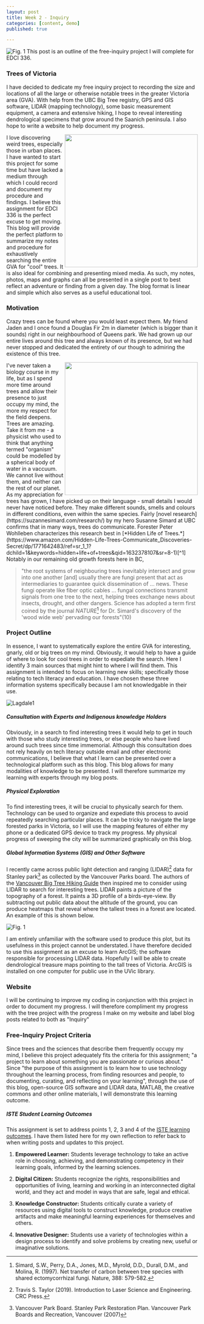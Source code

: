 ```yaml
---
layout: post
title: Week 2 - Inquiry
categories: [content, demo]
published: true

---
```

![Fig. 1](/assets/image/Langdale2.JPG)
This post is an outline of the free-inquiry project I will complete for EDCI 336.

### Trees of Victoria

I have decided to dedicate my free inquiry project to recording the size and locations of all the large or otherwise notable trees in the greater Victoria area (GVA). With help from the UBC Big Tree registry, GPS and GIS software, LIDAR (mapping technology), some basic measurement equipment, a camera and extensive hiking, I hope to reveal interesting dendrological specimens that grow around the Saanich peninsula. I also hope to write a website to help document my progress.

<img src="/assets/image/WhaleLog.jpg" align="right" width="350px"/>
I love discovering weird trees, especially those in urban places. I have wanted to start this project for some time but have lacked a medium through which I could record and document my procedure and findings. I believe this assignment for EDCI 336 is the perfect excuse to get moving. This blog will provide the perfect platform to summarize my notes and procedure for exhaustively searching the entire GVA for "cool" trees. It is also ideal for combining and presenting mixed media. As such, my notes, photos, maps and graphs can all be presented in a single post to best reflect an adventure or finding from a given day. The blog format is linear and simple which also serves as a useful educational tool.

### Motivation

Crazy trees can be found where you would least expect them. My friend Jaden and I once found a Douglas Fir 2m in diameter (which is bigger than it sounds) right in our neighbourhood of Queens park. We had grown up our entire lives around this tree and always known of its presence, but we had never stopped and dedicated the entirety of our though to admiring the existence of this tree.

<img src="/assets/image/Woodlot1.png" align="right" width="350px"/>
I've never taken a biology course in my life, but as I spend more time around trees and allow their presence to just occupy my mind, the more my respect for the field deepens. Trees are amazing. Take it from me - a physicist who used to think that anything termed "organism" could be modelled by a spherical body of water in a vaccuum. We cannot live without them, and neither can the rest of our planet. As my appreciation for trees has grown, I have picked up on their language - small details I would never have noticed before. They make different sounds, smells and colours in different conditions, even within the same species. Fairly [novel research](https://suzannesimard.com/research/) by my hero Susanne Simard at UBC confirms that in many ways, trees do communicate. Forester Peter Wohlleben characterizes this research best in [*Hidden Life of Trees.*](https://www.amazon.com/Hidden-Life-Trees-Communicate_Discoveries-Secret/dp/1771642483/ref=sr_1_1?dchild=1&keywords=hidden+life+of+trees&qid=1632378107&sr=8-1)[^1] Notably in our remaining old growth forests here in BC,

> "the root systems of neighbouring trees inevitably intersect and grow into one another [and] usually there are fungi present that act as intermediaries to guarantee quick dissemination of ... news. These fungi operate like fiber optic cables ... fungal connections transmit signals from one tree to the next, helping trees exchange news about insects, drought, and other dangers. Science has adopted a term first coined by the journal *NATURE*[^2] for Dr. Simard's discovery of the 'wood wide web' pervading our forests"(10)

### Project Outline

In essence, I want to systematically explore the entire GVA for interesting, gnarly, old or big trees on my mind. Obviously, it would help to have a guide of where to look for cool trees in order to expediate the search. Here I identify 3 main sources that might hint to where I will find them. This assignment is intended to focus on learning new skills; specifically those relating to tech literacy and education. I have chosen these three information systems specifically because I am not knowledgable in their use.

![Lagdale1](/assets/image/Langdale.JPG)

##### Consultation with Experts and Indigenous knowledge Holders

Obviously, in a search to find interesting trees it would help to get in touch with those who study interesting trees, or else people who have lived around such trees since time immemorial. Although this consultation does not rely heavily on tech literacy outside email and other electronic communications, I believe that what I learn can be presented over a technological platform such as this blog. This blog allows for many modalities of knowledge to be presented. I will therefore summarize my learning with experts through my blog posts.

##### Physical Exploration

To find interesting trees, it will be crucial to physically search for them. Technology can be used to organize and expediate this process to avoid repeatedly searching particular places. It can be tricky to navigate the large forested parks in Victoria, so I will use the mapping features of either my phone or a dedicated GPS device to track my progress. My physical progress of sweeping the city will be summarized graphically on this blog.

##### Global Information Systems (GIS) and Other Software

I recently came across public light detection and ranging (LIDAR)[^3] data for Stanley park[^4] as collected by the Vancouver Parks board. The authors of the [Vancouver Big Tree Hiking Guide](https://vancouversbigtrees.com/stanley-park/) then inspired me to consider using LIDAR to search for interesting trees. LIDAR paints a picture of the topography of a forest. It paints a 3D profile of a birds-eye-view. By subtracting out public data about the altitude of the ground, you can produce heatmaps that reveal where the tallest trees in a forest are located. An example of this is shown below.

![Fig. 1](/assets/image/StanleyParkLidar.jpg)

I am entirely unfamiliar with the software used to produce this plot, but its usefulness in this project cannot be understated. I have therefore decided to use this assignment as an excuse to learn ArcGIS; the software responsible for processing LIDAR data. Hopefully I will be able to create dendrological treasure maps pointing to the tall trees of Victoria. ArcGIS is installed on one computer for public use in the UVic library.

### Website

I will be continuing to improve my coding in conjunction with this project in order to document my progress. I will therefore compliment my progress with the tree project with the progress I make on my website and label blog posts related to both as "Inquiry"

### Free-Inquiry Project Criteria

Since trees and the sciences that describe them frequently occupy my mind, I believe this project adequately fits the criteria for this assignment; "a project to learn about something you are passionate or curious about." Since "the purpose of this assignment is to learn how to use technology throughout the learning process, from finding resources and people, to documenting, curating, and reflecting on your learning", through the use of this blog, open-source GIS software and LIDAR data, MATLAB, the creative commons and other online materials, I will demonstrate this learning outcome.


##### ISTE Student Learning Outcomes

This assignment is set to address points 1, 2, 3 and 4 of the [ISTE learning outcomes](https://www.iste.org/standards/iste-standards-for-students). I have them listed here for my own reflection to refer back to when writing posts and updates to this project.

1. **Empowered Learner:** Students leverage technology to take an active role in choosing, achieving, and demonstrating competency in their learning goals, informed by the learning sciences.

2. **Digital Citizen:** Students recognize the rights, responsibilities and opportunities of living, learning and working in an interconnected digital world, and they act and model in ways that are safe, legal and ethical.

3. **Knowledge Constructor:** Students critically curate a variety of resources using digital tools to construct knowledge, produce creative artifacts and make meaningful learning experiences for themselves and others.

4. **Innovative Designer:** Students use a variety of technologies within a design process to identify and solve problems by creating new, useful or imaginative solutions.


[^1]: Wohlleben, Peter, et al. The Hidden Life of Trees: The Illustrated Edition. Black Inc., 2018. 
[^2]: Simard, S.W., Perry, D.A., Jones, M.D., Myrold, D.D., Durall, D.M., and Molina, R. (1997). Net transfer of carbon between tree species with shared ectomycorrhizal fungi. Nature, 388: 579-582.
[^3]: Travis S. Taylor (2019). Introduction to Laser Science and Engineering. CRC Press.
[^4]: Vancouver Park Board. Stanley Park Restoration Plan. Vancouver Park Boards and Recreation, Vancouver (2007)